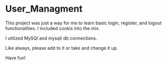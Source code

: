 # User_Managment

This project was just a way for me to learn basic login, register, and logout functionalities. I included cookis into the mix.

I utilized MySQl and mysqli db connections.

Like always, please add to it or take and change it up. 

Have fun!